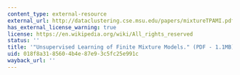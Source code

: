```yaml
---
content_type: external-resource
external_url: http://dataclustering.cse.msu.edu/papers/mixtureTPAMI.pdf
has_external_license_warning: true
license: https://en.wikipedia.org/wiki/All_rights_reserved
status: ''
title: '"Unsupervised Learning of Finite Mixture Models." (PDF - 1.1MB)'
uid: 018f8a31-8560-4b4e-87e9-3c5fc25e991c
wayback_url: ''
---
```

